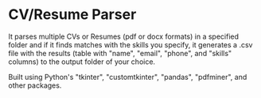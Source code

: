 # CV/Resume Parser

It parses multiple CVs or Resumes (pdf or docx formats) in a specified folder and if it finds matches with the skills you specify, it generates a .csv file with the results (table with "name", "email", "phone", and "skills" columns) to the output folder of your choice.

Built using Python's "tkinter", "customtkinter", "pandas", "pdfminer", and other packages.
